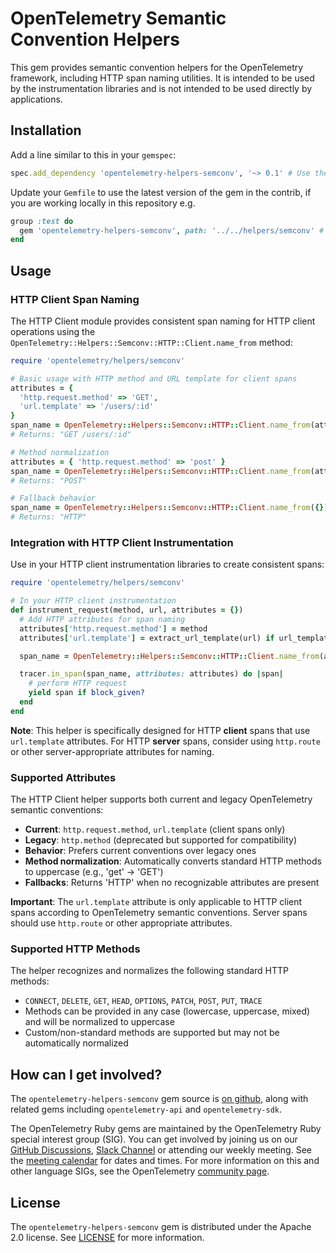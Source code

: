 # OpenTelemetry Semantic Convention Helpers

This gem provides semantic convention helpers for the OpenTelemetry framework, including HTTP span naming utilities. It is intended to be used by the instrumentation libraries and is not intended to be used directly by applications.

## Installation

Add a line similar to this in your `gemspec`:

```ruby
spec.add_dependency 'opentelemetry-helpers-semconv', '~> 0.1' # Use the appropriate version
```

Update your `Gemfile` to use the latest version of the gem in the contrib, if you are working locally in this repository e.g.

```ruby
group :test do
  gem 'opentelemetry-helpers-semconv', path: '../../helpers/semconv' # Use the appropriate path
end
```

## Usage

### HTTP Client Span Naming

The HTTP Client module provides consistent span naming for HTTP client operations using the `OpenTelemetry::Helpers::Semconv::HTTP::Client.name_from` method:

```ruby
require 'opentelemetry/helpers/semconv'

# Basic usage with HTTP method and URL template for client spans
attributes = {
  'http.request.method' => 'GET',
  'url.template' => '/users/:id'
}
span_name = OpenTelemetry::Helpers::Semconv::HTTP::Client.name_from(attributes)
# Returns: "GET /users/:id"

# Method normalization
attributes = { 'http.request.method' => 'post' }
span_name = OpenTelemetry::Helpers::Semconv::HTTP::Client.name_from(attributes)
# Returns: "POST"

# Fallback behavior
span_name = OpenTelemetry::Helpers::Semconv::HTTP::Client.name_from({})
# Returns: "HTTP"
```

### Integration with HTTP Client Instrumentation

Use in your HTTP client instrumentation libraries to create consistent spans:

```ruby
require 'opentelemetry/helpers/semconv'

# In your HTTP client instrumentation
def instrument_request(method, url, attributes = {})
  # Add HTTP attributes for span naming
  attributes['http.request.method'] = method
  attributes['url.template'] = extract_url_template(url) if url_template_available?

  span_name = OpenTelemetry::Helpers::Semconv::HTTP::Client.name_from(attributes)

  tracer.in_span(span_name, attributes: attributes) do |span|
    # perform HTTP request
    yield span if block_given?
  end
end
```

**Note**: This helper is specifically designed for HTTP **client** spans that use `url.template` attributes. For HTTP **server** spans, consider using `http.route` or other server-appropriate attributes for naming.

### Supported Attributes

The HTTP Client helper supports both current and legacy OpenTelemetry semantic conventions:

- **Current**: `http.request.method`, `url.template` (client spans only)
- **Legacy**: `http.method` (deprecated but supported for compatibility)
- **Behavior**: Prefers current conventions over legacy ones
- **Method normalization**: Automatically converts standard HTTP methods to uppercase (e.g., 'get' → 'GET')
- **Fallbacks**: Returns 'HTTP' when no recognizable attributes are present

**Important**: The `url.template` attribute is only applicable to HTTP client spans according to OpenTelemetry semantic conventions. Server spans should use `http.route` or other appropriate attributes.

### Supported HTTP Methods

The helper recognizes and normalizes the following standard HTTP methods:

- `CONNECT`, `DELETE`, `GET`, `HEAD`, `OPTIONS`, `PATCH`, `POST`, `PUT`, `TRACE`
- Methods can be provided in any case (lowercase, uppercase, mixed) and will be normalized to uppercase
- Custom/non-standard methods are supported but may not be automatically normalized

## How can I get involved?

The `opentelemetry-helpers-semconv` gem source is [on github][repo-github], along with related gems including `opentelemetry-api` and `opentelemetry-sdk`.

The OpenTelemetry Ruby gems are maintained by the OpenTelemetry Ruby special interest group (SIG). You can get involved by joining us on our [GitHub Discussions][discussions-url], [Slack Channel][slack-channel] or attending our weekly meeting. See the [meeting calendar][community-meetings] for dates and times. For more information on this and other language SIGs, see the OpenTelemetry [community page][ruby-sig].

## License

The `opentelemetry-helpers-semconv` gem is distributed under the Apache 2.0 license. See [LICENSE][license-github] for more information.

[repo-github]: https://github.com/open-telemetry/opentelemetry-ruby
[license-github]: https://github.com/open-telemetry/opentelemetry-ruby-contrib/blob/main/LICENSE
[ruby-sig]: https://github.com/open-telemetry/community#ruby-sig
[community-meetings]: https://github.com/open-telemetry/community#community-meetings
[slack-channel]: https://cloud-native.slack.com/archives/C01NWKKMKMY
[discussions-url]: https://github.com/open-telemetry/opentelemetry-ruby/discussions
